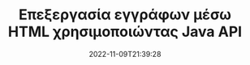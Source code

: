 ---
############################# Static ############################
layout: "product"
date: 2022-11-09T21:39:28
draft: false

product: "Editor"
product_tag: "editor"
platform: "Java"
platform_tag: "java"

############################# Head ############################
head_title: "Java Document Editor API | Επεξεργαστείτε αρχεία κειμένου Word Web XML χρησιμοποιώντας HTML"
head_description: "API επεξεργασίας εγγράφων για Java. Φορτώστε αρχεία Microsoft Word, XML, web και κειμένου σε HTML και μετατρέψτε ξανά στην αρχική μορφή μετά από χειρισμό."

############################# Header ############################
title: "Επεξεργασία εγγράφων μέσω HTML χρησιμοποιώντας Java API"
description: "Ενσωματώστε εφαρμογές Java με πρόγραμμα επεξεργασίας HTML για χειρισμό εγγράφων και μετατροπή στην αρχική μορφή."
button:
    enable: true

############################# SubMenu ############################
submenu:
    enable: true
    
    left:
        img_alt: "GroupDocs.Editor for Java"
        image: "https://www.groupdocs.cloud/templates/groupdocs/images/product-logos/groupdocs-editor-java.png"
        product: "GroupDocs.Editor"
        platform: "Java"

    middle:
        button:
            # button loop
            - link: "#overview"
              text: "ΣΦΑΙΡΙΚΗ ΕΙΚΟΝΑ"

            # button loop
            - link: "#features"
              text: "Χαρακτηριστικά"

            # button loop
            - link: "#support"
              text: "Υποστήριξη"

            # button loop
            - link: "https://products.groupdocs.app/editor"
              text: "Ζωντανή επίδειξη"

            # button loop
            - link: "https://purchase.groupdocs.com/pricing/editor/java"
              text: "Τιμολόγηση"

    right:
        link_download: "https://downloads.groupdocs.com/editor"
        link_learn: "https://docs.groupdocs.com/editor/java/"
        link_buy: "https://purchase.groupdocs.com"

############################# Overview ############################
overview:
    enable: true
    content: |
      Το GroupDocs.Editor for Java API επιτρέπει την επεξεργασία εγγράφων σε μορφή HTML. Το API υποστηρίζει πολλές μορφές εγγράφων και μπορεί να ενσωματωθεί με οποιοδήποτε εξωτερικό πρόγραμμα επεξεργασίας HTML, ανοιχτού κώδικα ή επί πληρωμή. Το Editor API θα επεξεργαστεί για τη φόρτωση εγγράφων, τη μετατροπή του σε HTML, την παροχή HTML σε εξωτερικό περιβάλλον χρήστη και, στη συνέχεια, την αποθήκευση του HTML στο αρχικό έγγραφο μετά από επεξεργασία. Μπορεί επίσης να χρησιμοποιηθεί για τη δημιουργία διαφορετικών υπολογιστικών φύλλων Microsoft Word, Excel, αρχείων PowerPoint, μορφών OpenDocument, εγγράφων XML και TXT.
    tabs:
      enable: true     
      
      ## TAB ONE ##
      tab_one:
        description: |
          Ακολουθεί μια επισκόπηση του GroupDocs.Editor για Java:

        left:
          enable: true
          icon: "fab fa-html5"
          title: "Χειρισμός με χρήση HTML"
          content: |
            * Φόρτωση υποστηριζόμενου εγγράφου
            * Επεξεργαστείτε το περιεχόμενο χρησιμοποιώντας HTML
            * Επεξεργασία σχετικών στυλ
            * Μετατροπή σε αρχική μορφή
      
      ## TAB TWO ##
      tab_two:
        description: |
          Το GroupDocs.Editor για Java υποστηρίζει τις ακόλουθες [μορφές αρχείων](https://docs.groupdocs.com/editor/java/supported-document-formats/)

        left:
          enable: true
          table:
            # table loop
            - title: "Microsoft Office"
              content: |
                * **Microsoft Word**: DOC, DOCX, DOCM, DOT, DOTM, DOTX, FlatOPC, WordML, RTF
                * **Microsoft Excel**: XLS, XLSX, XLSM, XLT, XLTX, XLTM, XLSB, XLAM, CSV, TSV, SXC, SpreadsheetML, DIF, DSV
                * **Microsoft PowerPoint**: PPT, PPTX, PPTM, PPS, PPSX, PPSM, POT, POTX, POTM

        right:
          enable: true
          table:
            # table loop
            - title: "Οικογένειες άλλων μορφών"
              content: |
                * **Μορφές OpenDocument**: ODT, OTT, ODS, FODS, ODP, OTP
                * **Μορφές OpenDocument**: MSG, MBOX, EML, EMLX
                * **Μορφές Ιστού**: HTML, MHTML, CHM, XML, TXT
                * **Μορφές Ιστού**: MOBI, AZW3, ePub

      ## TAB THREE ##
      tab_three:
        description: |
          Το GroupDocs.Editor για Java υποστηρίζει τα ακόλουθα λειτουργικά συστήματα, Frameworks & Package Managers:
        
        left:
          enable: true
          table:
            # table loop
            - icon: "fab fa-windows"
              title: "Λειτουργικά συστήματα"
              content: |
                * Microsoft Windows Desktop
                * Microsoft Windows Server
                * Linux
                * MacOS

            # table loop
            - icon: "fas fa-code"
              title: "Υποστηριζόμενα πλαίσια"
              content: |
                * Java 7 (1.7) +

        right:
          enable: true
          table:
            # table loop
            - icon: "fas fa-cogs"
              title: "Αναπτυξιακά Περιβάλλοντα"
              content: |
                * NetBeans
                * IntelliJ IDEA
                * Eclipse
            # table loop
            - icon: "fas fa-tools"
              title: "Εργαλείο Build Automation"
              content: |
                * Maven

############################# Features ############################
features:
    enable: true
    title: "GroupDocs.Editor για λειτουργίες Java"

    feature:
      # feature loop
      - icon: "fas fa-copy"
        content: "Εύκολη ενσωμάτωση επεξεργαστή HTML"

      # feature loop
      - icon: "fas fa-eye"
        content: "Μετατροπή εγγράφου σε HTML DOM"

      # feature loop
      - icon: "fas fa-bolt"
        content: "Εξαγωγή περιεχομένου HTML από τη ροή εγγράφων"
      
      # feature loop
      - icon: "fas fa-file-powerpoint"
        content: "Φόρτωση, επεξεργασία και αποθήκευση μορφών αρχείων Word, Excel και PowerPoint"

      # feature loop
      - icon: "fas fa-code"
        content: "Λήψη HTML μαζί με ενσωματωμένα στοιχεία"

      # feature loop
      - icon: "fas fa-cloud"
        content: "Εισαγωγή, προβολή και επεξεργασία εγγράφων XML"

      # feature loop
      - icon: "fas fa-remove-format"
        content: "Παράκαμψη περιεχομένου HTML και αποθήκευση ενσωματωμένων πόρων"

      # feature loop
      - icon: "fas fa-comment-slash"
        content: "Προβολή, επεξεργασία και αποθήκευση εγγράφων επεξεργασίας κειμένου σε σελιδοποίηση"

      # feature loop
      - icon: "fas fa-location-arrow"
        content: "Λάβετε περιεχόμενο της ετικέτας σώματος HTML από το Αρχείο"

      # feature loop
      - icon: "fas fa-border-all"
        content: "Εξαγωγή περιεχομένου CSS του αρχείου HTML"

      # feature loop
      - icon: "fas fa-wrench"
        content: "Χρησιμοποιήστε το περιεχόμενο συμβολοσειράς για λήψη HTML DOM και μετατροπή σε αρχείο"

      # feature loop
      - icon: "fas fa-columns"
        content: "Μετατροπή HTML DOM με ενσωματωμένα στοιχεία"

      # feature loop
      - icon: "fas fa-file-word"
        content: "Μετατροπή αρχείων πολλαπλών μορφών σε HTML για επεξεργασία"

      # feature loop
      - icon: "fas fa-envelope"
        content: "Λάβετε μετα-πληροφορίες εγγράφων εισαγωγής χωρίς επεξεργασία"

      # feature loop
      - icon: "fas fa-print"
        content: "Αποθηκεύστε τα επεξεργασμένα έγγραφα σε μορφή αρχείου απλού κειμένου"

      # feature loop
      - icon: "fas fa-file-archive"
        content: "Ακρίβεια μετατροπής"

      # feature loop
      - icon: "fas fa-lock"
        content: "Εφαρμογή κωδικού πρόσβασης στο έγγραφο εξόδου"

      # feature loop
      - icon: "fas fa-file-code"
        content: "Βάση δεδομένων (DB) Agnostic"
      
      # feature loop
      - icon: "fas fa-fill-drip"
        content: "Αγνωστική διεπαφή χρήστη (UI)."

      # feature loop
      - icon: "fas fa-file-excel"
        content: "Υποστηρίζει Metered Licensing"

    more_feature:
      # more_feature_loop
      - title: "Ακριβής μετατροπή από και προς HTML DOM"
        content: |
          Η χρήση του GroupDocs.Editor για Java σάς επιτρέπει να δημιουργείτε εφαρμογές σε Java που φορτώνουν ένα έγγραφο με υποστηριζόμενη μορφή αρχείου για να το μετατρέψουν σε Μοντέλο αντικειμένου εγγράφου HTML (DOM) μαζί με τα σχετικά στοιχεία του, π.χ. CSS. Επιπλέον, το Editor Java API σας επιτρέπει να επεξεργαστείτε το HTML σε οποιονδήποτε από τους δημοφιλείς επεξεργαστές HTML. Αφού ολοκληρωθούν οι απαιτούμενες τροποποιήσεις, το GroupDocs.Editor για Java σάς βοηθά να μετατρέψετε αυτό το HTML που προκύπτει πίσω στην αρχική του μορφή αρχείου.
          
          ```java
          // Create Editor class by loading an input document
          Editor editor = new Editor("Sample.docx");

          // Open document for edit and obtain EditableDocument
          EditableDocument original = editor.edit();

          // Obtain all-embedded HTML from it
          String allEmbeddedInside = original.getEmbeddedHtml();

          // If necessary, obtain pure HTML-markup, CSS, images and other resources in separate form

          // Whole HTML-markup, without any resources
          String completeHtmlMarkup = original.getContent();

          // Only HTML->BODY content, useful for most of WYSIWYG-editors
          String onlyInnerBody = original.getBodyContent();

          // All CSS stylesheets
          List<CssText> stylesheets = original.getCss();

          // All images, including raster and vector, but without CSS gradients
          List<IImageResource> images = original.getImages();

          // All font resources
          List<FontResourceBase> fonts = original.getFonts();

          // finally, send this content to your WYSIWYG HTML-editor
          ```
      # more_feature_loop
      - title: "Φόρτωση και ανάκτηση συσχετισμένων στοιχείων"
        content: "Το GroupDocs.Editor for Java API σάς δίνει τη δυνατότητα να ανακτήσετε τα σχετικά στοιχεία από έγγραφα υποστηριζόμενων μορφών, όπως εικόνες, CSS, γραμματοσειρές και άλλα. Στη συνέχεια, μπορείτε να φορτώσετε αυτά τα συσχετισμένα στοιχεία που ανακτήθηκαν, να τα διασχίσετε και να τα αποθηκεύσετε ξεχωριστά από το τελικό αρχείο HTML και να έχετε μια καλά διαχειριζόμενη έξοδο."

############################# Support ############################
support:
    enable: true

############################# Solutions ############################
solutions:
    enable: true
    title: "Το GroupDocs.Editor προσφέρει API επεξεργασίας εγγράφων για άλλα δημοφιλή περιβάλλοντα ανάπτυξης"

    solution:
        # solution loop
        - img_alt: "GroupDocs.Editor for .NET"
          image: "https://www.groupdocs.cloud/templates/groupdocs/images/product-logos/groupdocs-editor-net.png"
          product: "GroupDocs.Editor"
          platform: ".NET"
          link: "/editor/net/"

############################# Back to top ###############################
back_to_top:
  enable: true
---